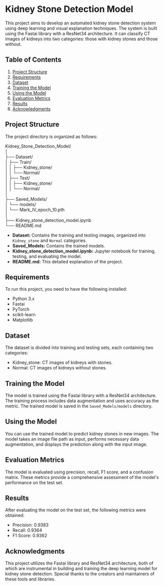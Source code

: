 # Kidney Stone Detection Model

This project aims to develop an automated kidney stone detection system using deep learning and visual explanation techniques. The system is built using the Fastai library with a ResNet34 architecture. It can classify CT images of kidneys into two categories: those with kidney stones and those without.

## Table of Contents

1. [Project Structure](#project-structure)
2. [Requirements](#requirements)
3. [Dataset](#dataset)
4. [Training the Model](#training-the-model)
5. [Using the Model](#using-the-model)
6. [Evaluation Metrics](#evaluation-metrics)
7. [Results](#results)
8. [Acknowledgments](#acknowledgments)

## Project Structure

The project directory is organized as follows:

Kidney_Stone_Detection_Model/  
│  
├── Dataset/  
│   ├── Train/  
│   │   ├── Kidney_stone/  
│   │   └── Normal/  
│   ├── Test/  
│   │   ├── Kidney_stone/  
│   │   └── Normal/  
│  
├── Saved_Models/  
│   └── models/  
│       └── Mark_IV_epoch_10.pth  
│  
├── Kidney_stone_detection_model.ipynb  
└── README.md  


- **Dataset:** Contains the training and testing images, organized into `Kidney_stone` and `Normal` categories.
- **Saved_Models:** Contains the trained models.
- **Kidney_stone_detection_model.ipynb:** Jupyter notebook for training, testing, and evaluating the model.
- **README.md:** This detailed explanation of the project.

## Requirements

To run this project, you need to have the following installed:

- Python 3.x
- Fastai
- PyTorch
- scikit-learn
- Matplotlib


## Dataset
The dataset is divided into training and testing sets, each containing two categories:

- Kidney_stone: CT images of kidneys with stones.
- Normal: CT images of kidneys without stones.


## Training the Model
The model is trained using the Fastai library with a ResNet34 architecture. The training process includes data augmentation and uses accuracy as the metric. The trained model is saved in the `Saved_Models/models` directory.


## Using the Model
You can use the trained model to predict kidney stones in new images. The model takes an image file path as input, performs necessary data augmentation, and displays the prediction along with the input image.

## Evaluation Metrics
The model is evaluated using precision, recall, F1 score, and a confusion matrix. These metrics provide a comprehensive assessment of the model's performance on the test set.

## Results
After evaluating the model on the test set, the following metrics were obtained:

- Precision: 0.9383
- Recall: 0.9364
- F1 Score: 0.9362

## Acknowledgments
This project utilizes the Fastai library and ResNet34 architecture, both of which are instrumental in building and training the deep learning model for kidney stone detection. Special thanks to the creators and maintainers of these tools and libraries.